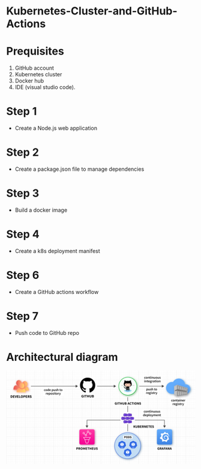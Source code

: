 # Kubernetes-Cluster-and-GitHub-Actions

# Prequisites 
1. GitHub account
2. Kubernetes cluster
3. Docker hub
4. IDE (visual studio code).

# Step 1
* Create a Node.js web application

# Step 2
* Create a package.json file to manage dependencies

# Step 3
* Build a docker image

# Step 4
* Create a k8s deployment manifest

# Step 6
* Create a GitHub actions workflow

# Step 7
* Push code to GitHub repo



# Architectural diagram
![diagram](image.png)

